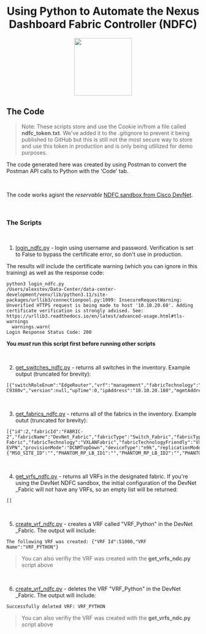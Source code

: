<h1 align="center">Using Python to Automate the Nexus Dashboard Fabric Controller (NDFC)</h1>
<p align="center">
<img src="https://github.com/user-attachments/assets/7b192c3d-db91-45cd-8e3d-da045613af2e" width="150">
</p>

## The Code

> Note: These scripts store and use the Cookie in/from a file called **ndfc_token.txt**. We've added it to the .gitignore to prevent it being published to GitHub but this is still not the most secure way to store and use this token in production and is only being utlilized for demo purposes.

The code generated here was created by using Postman to convert the Postman API calls to Python with the 'Code' tab.

<br>

The code works agisnt the *reservable* [NDFC sandbox from Cisco DevNet](https://devnetsandbox.cisco.com/DevNet/catalog/vnexus-dashboard-fabric-controller_vnexus-dashboard-fabric-controller).

<br>


### The Scripts

<br>

1. [login_ndfc.py](./login_ndfc.py) - login using username and password. Verification is set to False to bypass the certificate error, so don't use in production.

The results will include the certificate warning (which you can ignore in this training) as well as the response code:

```
python3 login_ndfc.py 
/Users/alexstev/Data-Center/data-center-development/venv/lib/python3.11/site-packages/urllib3/connectionpool.py:1099: InsecureRequestWarning: Unverified HTTPS request is being made to host '10.10.20.60'. Adding certificate verification is strongly advised. See: https://urllib3.readthedocs.io/en/latest/advanced-usage.html#tls-warnings
  warnings.warn(
Login Response Status Code: 200
```

**You *must* run this script first before running other scripts**

<br>


2. [get_switches_ndfc.py](./lget_switches_ndfc.py) - returns all switches in the inventory. Example output (truncated for brevity):

```
[{"switchRoleEnum":"EdgeRouter","vrf":"management","fabricTechnology":"External","deviceType":"External","fabricId":3,"name":null,"domainID":0,"wwn":null,"membership":null,"ports":0,"model":"N9K-C9300v","version":null,"upTime":0,"ipAddress":"10.10.20.180","mgmtAddress":null,"vendor":"Cisco","displayHdrs":null,"displayValues":null,"colDBId":0,"fid":0,"isLan":false,"is_smlic_enabled":false,"present":true,
```

<br>


3. [get_fabrics_ndfc.py](./lget_fabrics_ndfc.py) - returns all of the fabrics in the inventory. Example outut (truncated for brevity):

```
[{"id":2,"fabricId":"FABRIC-2","fabricName":"DevNet_Fabric","fabricType":"Switch_Fabric","fabricTypeFriendly":"Switch Fabric","fabricTechnology":"VXLANFabric","fabricTechnologyFriendly":"VXLAN EVPN","provisionMode":"DCNMTopDown","deviceType":"n9k","replicationMode":"Multicast","operStatus":"MINOR","asn":"65001","siteId":"65001","templateName":"Easy_Fabric","nvPairs":{"MSO_SITE_ID":"","PHANTOM_RP_LB_ID1":"","PHANTOM_RP_LB_ID2":"","PHANTOM_RP_LB_ID3":"","IBGP_PEER_TEMPLATE":"","PHANTOM_RP_LB_ID4":"",
```

<br>


4. [get_vrfs_ndfc.py](./get_vrfs_ndfc.py) - returns all VRFs in the designated fabric. If you're using the DevNet NDFC sandbox, the initial configuration of the DevNet _Fabric will not have any VRFs, so an empty list will be returned:

```
[]
```

<br>


5. [create_vrf_ndfc.py](./create_vrf_ndfc.py) - creates a VRF called "VRF_Python" in the DevNet _Fabric. The output will include:

```
The following VRF was created: {"VRF Id":51000,"VRF Name":"VRF_PYTHON"}
```

> You can also verifiy the VRF was created with the **get_vrfs_ndc.py** script above

<br>


6. [create_vrf_ndfc.py](./delete_vrf_ndfc.py) - deletes the VRF "VRF_Python" in the DevNet _Fabric. The output will include:

```
Successfully deleted VRF: VRF_PYTHON
```

> You can also verifiy the VRF was created with the **get_vrfs_ndc.py** script above
